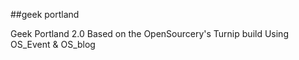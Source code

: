 ##geek portland

Geek Portland 2.0 
Based on the OpenSourcery's Turnip build
Using OS_Event & OS_blog
